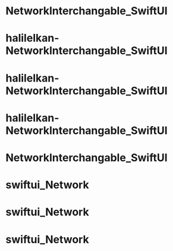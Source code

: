 # NetworkInterchangable_SwiftUI
# halilelkan-NetworkInterchangable_SwiftUI
# halilelkan-NetworkInterchangable_SwiftUI
# halilelkan-NetworkInterchangable_SwiftUI
# NetworkInterchangable_SwiftUI
# swiftui_Network
# swiftui_Network
# swiftui_Network
